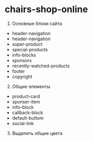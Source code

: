 # chairs-shop-online

1. Основные блоки сайта
- header-navigation
- header-navigation
- super-product
- special-products
- info-blocks
- sponsors
- recently-watched-products
- footer
- copyright

2. Общие элементы
- product-card
- sponser-item 
- info-block
- callback-block
- default-buttom
- social-link

3. Выделить общие цвета

